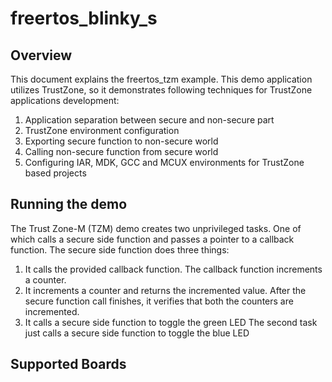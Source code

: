 # freertos_blinky_s

## Overview
This document explains the freertos_tzm example. This demo application utilizes TrustZone,
so it demonstrates following techniques for TrustZone applications development:
1. Application separation between secure and non-secure part
2. TrustZone environment configuration
3. Exporting secure function to non-secure world
4. Calling non-secure function from secure world
5. Configuring IAR, MDK, GCC and MCUX environments for TrustZone based projects

## Running the demo
The Trust Zone-M (TZM) demo creates two unprivileged tasks. One of which calls a secure
side function and passes a pointer to a callback function. The secure side
function does three things:
1. It calls the provided callback function. The callback function increments
a counter.
2. It increments a counter and returns the incremented value.
After the secure function call finishes, it verifies that both the counters
are incremented.
3. It calls a secure side function to toggle the green LED
The second task just calls a secure side function to toggle the blue LED

## Supported Boards

